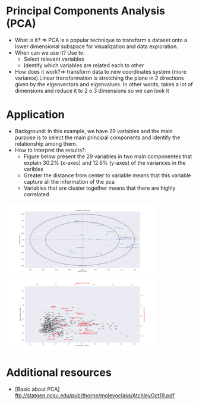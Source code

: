# Principal Components Analysis (PCA)

* What is it? => PCA is a popular technique to transform a dataset onto a lower dimensional subspace for visualization and data exploration. 
* When can we use it? Use to:
  * Select relevant variables
  * Identify which variables are related each to other 
* How does it work?=> transform data to new coordinates system (more variance).Linear transformation is stretching the plane in 2 directions given by the eigenvectors and eigenvalues. In other words, takes a lot of dimensions and reduce it to 2 o 3 dimensions so we can look it

# Application

* Background: In this example, we have 29 variables and the main purpose is to select the main principal components and identify the relationship among them.
* How to interpret the results?: 
  * Figure below present the 29 variables in two main componentes that explain 30.2% (x-axes) and 12.6% (y-axes) of the variances in the varibles
  * Greater the distance from center to variable means that this variable capture all the information of the pca
  * Variables that are cluster together means that there are highly correlated 


<img src="https://github.com/alminagorta/MyProjects/blob/master/PCA/PCA_1.png" width=400/><img src="https://github.com/alminagorta/MyProjects/blob/master/PCA/PCA_2.png" width=400/>

# Additional resources

* [Basic about PCA] ftp://statgen.ncsu.edu/pub/thorne/molevoclass/AtchleyOct19.pdf

